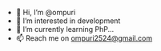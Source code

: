 - 👋 Hi, I’m @ompuri
- 👀 I’m interested in development
- 🌱 I’m currently learning PhP...
- 📫 Reach me on ompuri2524@gmail.com

<!---
ompuri2502/ompuri2502 is a ✨ special ✨ repository because its `README.md` (this file) appears on your GitHub profile.
You can click the Preview link to take a look at your changes.
--->
